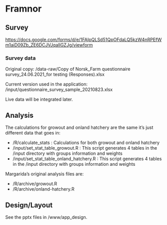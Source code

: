 # Framnor

## Survey

<https://docs.google.com/forms/d/e/1FAIpQLSd51QpOFdaLQ5kzW4nRPEfWm1aiD09Zb_ZE6DCJVJqaIlGZJg/viewform>

### Survey data

Original copy: /data-raw/Copy of Norsk\_Farm questionnaire
survey\_24.06.2021\_for testing (Responses).xlsx

Current version used in the application:
/input/questionnaire\_survey\_sample\_20210823.xlsx

Live data will be integrated later.

## Analysis

The calculations for growout and onland hatchery are the same it’s just
different data that goes in:

-   /R/calculate\_stats : Calculations for both growout and onland
    hatchery
-   /input/set\_stat\_table\_growout.R : This script generates 4 tables
    in the /input directory with groups information and weights
-   /input/set\_stat\_table\_onland\_hatchery.R : This script generates
    4 tables in the /input directory with groups information and weights

Margarida’s original analysis files are:

-   /R/archive/growout.R
-   /R/archive/onland-hatchery.R

## Design/Layout

See the pptx files in /www/app\_design.
